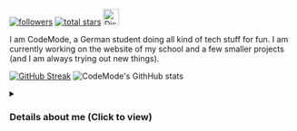 <p align="left">
      <a href="https://github.com/CodeModeYT?tab=followers">
         <img alt="followers" title="Follow me on GitHub" src="https://custom-icon-badges.demolab.com/github/followers/CodeModeYT?color=236ad3&labelColor=1155ba&style=for-the-badge&logo=person-add&label=Followers&logoColor=white"/></a>
      <a href="https://github.com/CodeModeYT?tab=repositories&sort=stargazers">
         <img alt="total stars" title="Total stars on GitHub" src="https://custom-icon-badges.demolab.com/github/stars/CodeModeYT?color=55960c&style=for-the-badge&labelColor=488207&logo=star"/></a>
      <!-- <a href="https://www.youtube.com/channel/UCmI1DvxN-wRCIFUkmXrM7WA">   <img alt="Views" title="Views" src="https://custom-icon-badges.demolab.com/youtube/channel/views/UCmI1DvxN-wRCIFUkmXrM7WA?color=%23E1AD0E&logo=eye&logoColor=white&style=for-the-badge&labelColor=C79600"/></a> -->
      </a>
      <a href="https://discord.gg/golden-gift-864540857121898496">
            <img height="28px" src="https://img.shields.io/discord/864540857121898496?style=for-the-badge&logo=appveyor?color=black&label=Discord" alt="Discord Server">
      </a>
</p>

I am CodeMode, a German student doing all kind of tech stuff for fun. I am currently working on the website of my school and a few smaller projects (and I am always trying out new things).

[![GitHub Streak](https://streak-stats.demolab.com?user=codemodeyt&theme=github-dark&hide_border=true)](https://git.io/streak-stats) ![CodeMode's GithHub stats](https://github-readme-stats.vercel.app/api?username=CodeModeYT&show_icons=true&theme=github_dark&count_private=true)







<details>
 <summary><h3>Details about me (Click to view)</h3></summary>
   

<br />

      
![Top Langs](https://github-readme-stats.vercel.app/api/top-langs/?username=CodeModeYT&layout=compact&theme=github_dark)
### Good knowledge:
<img align="left" alt="HTML" width="30px" style="padding-right:10px;" src="https://cdn.jsdelivr.net/gh/devicons/devicon/icons/html5/html5-plain.svg" />
<img align="left" alt="CSS" width="30px" style="padding-right:10px;" src="https://cdn.jsdelivr.net/gh/devicons/devicon/icons/css3/css3-plain.svg" />
<img align="left" alt="Python" width="30px" style="padding-right:10px;" src="https://cdn.jsdelivr.net/gh/devicons/devicon/icons/python/python-plain.svg" />
<img align="left" alt="Arduino" width="30px" style="padding-right:10px;" src="https://cdn.jsdelivr.net/gh/devicons/devicon/icons/arduino/arduino-original-wordmark.svg" />
<img align="left" alt="Visual Studio Code" width="26px" src="https://cdn.jsdelivr.net/gh/devicons/devicon/icons/vscode/vscode-original.svg" style="padding-right:10px;" />
<img align="left" alt="Visual Studio" width="30px" style="padding-right:10px;" src="https://cdn.jsdelivr.net/gh/devicons/devicon/icons/visualstudio/visualstudio-plain.svg" />


<br />

### Basic knowledge:
<img align="left" alt="C#" width="30px" style="padding-right:10px;" src="https://cdn.jsdelivr.net/gh/devicons/devicon/icons/csharp/csharp-plain.svg" />
<img align="left" alt="C++" width="30px" style="padding-right:10px;" src="https://cdn.jsdelivr.net/gh/devicons/devicon/icons/cplusplus/cplusplus-plain.svg" />
<img align="left" alt="JavaScript" width="30px" style="padding-right:10px;" src="https://cdn.jsdelivr.net/gh/devicons/devicon/icons/javascript/javascript-original.svg" />
<img align="left" alt="Markdown" width="30px" style="padding-right:10px;" src="https://cdn.jsdelivr.net/gh/devicons/devicon/icons/markdown/markdown-original.svg" />
<img align="left" alt="Markdown" width="30px" style="padding-right:10px;" src="https://cdn.jsdelivr.net/gh/devicons/devicon/icons/unity/unity-original.svg" />
<br />

### Currently learning:
<img align="left" alt="PHP" width="30px" style="padding-right:10px;" src="https://cdn.jsdelivr.net/gh/devicons/devicon/icons/php/php-plain.svg" />
<img align="left" alt="Docker" width="30px" style="padding-right:10px;" src="https://cdn.jsdelivr.net/gh/devicons/devicon/icons/docker/docker-plain-wordmark.svg" />
    
        
           
 
</details>
<!-- Inspired by ForrestKnight  -->
<!-- ToDo:  -->
<!-- add Kotlin and android studio icon  -->
<!-- Using the profile cards from anuraghazra -->
<!-- Days using this for activity (starting March 13th):  -->
